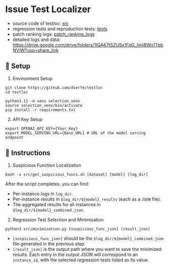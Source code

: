 # Issue Test Localizer

- source code of testloc: [src](./src)
- regression tests and reproduction tests: [tests](./tests)
- patch ranking logs: [patch_ranking_logs](./patch_ranking_logs)
- detailed logs and data: https://drive.google.com/drive/folders/1IQA67tSZUSx1FqG_IinijBWx1TpbNVIW?usp=share_link 

## 🌟 Setup

1. Environment Setup

```shell
git clone https://github.com/dserfe/testloc
cd testloc

python3.11 -m venv selection_venv
source selection_venv/bin/activate
pip install -r requirements.txt
```

2. API Key Setup

```shell
export OPENAI_API_KEY={Your_Key}
export MODEL_SERVING_URL={Base_URL} # URL of the model serving endpoint
```

## 🌟 Instructions

1. Suspicious Function Localization

```shell
bash -x src/get_suspicious_funcs.sh [dataset] [model] [log_dir]
```
After the script completes, you can find:

- Per-instance logs in `log_dir`.
- Per-instance results in `$log_dir/${model}_results` (each as a `JSON` file).
- The aggregated results for all instances in `$log_dir/${model}_combined.json`.

2. Regression Test Selection and Minimization

```shell
python3 src/minimization.py [suspicious_func_json] [result_json]
```
- `[suspicious_func_json]` should be the `$log_dir/${model}_combined.json` file generated in the previous step.
- `[result_json]` is the output path where you want to save the minimized results. Each entry in the output JSON will correspond to an `instance_id`, with the selected regression tests listed as its value.


